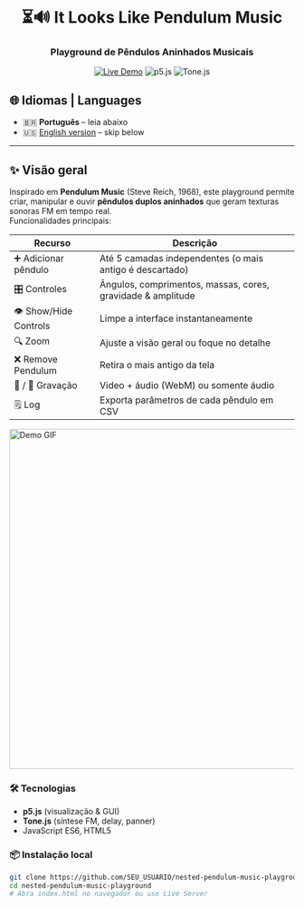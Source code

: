 <div align="center">

# ⏳🔊 It Looks Like Pendulum Music  
### Playground de Pêndulos Aninhados Musicais

[![Live Demo](https://img.shields.io/badge/demo-click_here-brightgreen?style=for-the-badge&logo=github)](https://SEU_USUARIO.github.io/nested-pendulum-music-playground/)
![p5.js](https://img.shields.io/badge/p5.js-%E2%9D%A4-red?style=for-the-badge)
![Tone.js](https://img.shields.io/badge/Tone.js-%E2%99%AB-blueviolet?style=for-the-badge)


</div>

## 🌐 Idiomas | Languages
* 🇧🇷 **Português** – leia abaixo  
* 🇺🇸 [English version](#english-version) – skip below

---

## ✨ Visão geral
Inspirado em <strong>Pendulum Music</strong> (Steve Reich, 1968), este playground permite criar, manipular e ouvir **pêndulos duplos aninhados** que geram texturas sonoras FM em tempo real.  
Funcionalidades principais:

| Recurso | Descrição |
|---------|-----------|
| ➕ Adicionar pêndulo | Até 5 camadas independentes (o mais antigo é descartado) |
| 🎛 Controles | Ângulos, comprimentos, massas, cores, gravidade & amplitude |
| 👁 Show/Hide Controls | Limpe a interface instantaneamente |
| 🔍 Zoom | Ajuste a visão geral ou foque no detalhe |
| ❌ Remove Pendulum | Retira o mais antigo da tela |
| 🎥 / 🎤 Gravação | Video + áudio (WebM) ou somente áudio |
| 🗒 Log | Exporta parâmetros de cada pêndulo em CSV |

<img src="assets/demo.gif" alt="Demo GIF" width="600">

### 🛠 Tecnologias
* **p5.js** (visualização & GUI)  
* **Tone.js** (síntese FM, delay, panner)  
* JavaScript ES6, HTML5

### 📦 Instalação local
```bash
git clone https://github.com/SEU_USUARIO/nested-pendulum-music-playground.git
cd nested-pendulum-music-playground
# Abra index.html no navegador ou use Live Server
